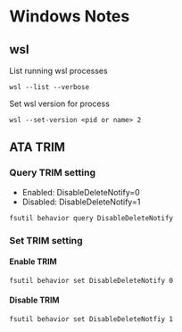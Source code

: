 # Windows Notes

## wsl

List running wsl processes
```
wsl --list --verbose
```

Set wsl version for process
```
wsl --set-version <pid or name> 2
```

## ATA TRIM

### Query TRIM setting

- Enabled: DisableDeleteNotify=0
- Disabled: DisableDeleteNotify=1

```
fsutil behavior query DisableDeleteNotify
```

### Set TRIM setting

#### Enable TRIM
```
fsutil behavior set DisableDeleteNotify 0
```

#### Disable TRIM
```
fsutil behavior set DisableDeleteNotfiy 1
```
